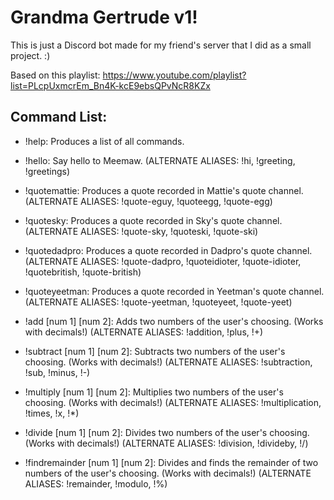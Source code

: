 # Grandma Gertrude v1!

This is just a Discord bot made for my friend's server that I did as a small project. :)

Based on this playlist:
https://www.youtube.com/playlist?list=PLcpUxmcrEm_Bn4K-kcE9ebsQPvNcR8KZx


## Command List:
- !help: Produces a list of all commands.

- !hello: Say hello to Meemaw.
(ALTERNATE ALIASES: !hi, !greeting, !greetings)

- !quotemattie: Produces a quote recorded in Mattie's quote channel.
(ALTERNATE ALIASES: !quote-eguy, !quoteegg, !quote-egg)

- !quotesky: Produces a quote recorded in Sky's quote channel.
(ALTERNATE ALIASES: !quote-sky, !quoteski, !quote-ski)

- !quotedadpro: Produces a quote recorded in Dadpro's quote channel.
(ALTERNATE ALIASES: !quote-dadpro, !quoteidioter, !quote-idioter, !quotebritish, !quote-british)

- !quoteyeetman: Produces a quote recorded in Yeetman's quote channel.
(ALTERNATE ALIASES: !quote-yeetman, !quoteyeet, !quote-yeet)

- !add [num 1] [num 2]: Adds two numbers of the user's choosing. (Works with decimals!)
(ALTERNATE ALIASES: !addition, !plus, !+)

- !subtract [num 1] [num 2]: Subtracts two numbers of the user's choosing. (Works with decimals!)
(ALTERNATE ALIASES: !subtraction, !sub, !minus, !-)

- !multiply [num 1] [num 2]: Multiplies two numbers of the user's choosing. (Works with decimals!)
(ALTERNATE ALIASES: !multiplication, !times, !x, !*)

- !divide [num 1] [num 2]: Divides two numbers of the user's choosing. (Works with decimals!)
(ALTERNATE ALIASES: !division, !divideby, !/)

- !findremainder [num 1] [num 2]: Divides and finds the remainder of two numbers of the user's choosing. (Works with decimals!)
(ALTERNATE ALIASES: !remainder, !modulo, !%)
